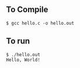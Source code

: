 ## To Compile

````
$ gcc hello.c -o hello.out
````

## To run

````
$ ./hello.out
Hello, World!
````